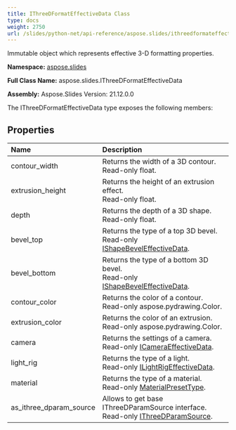 ```yaml
---
title: IThreeDFormatEffectiveData Class
type: docs
weight: 2750
url: /slides/python-net/api-reference/aspose.slides/ithreedformateffectivedata/
---
```


Immutable object which represents effective 3-D formatting properties.

**Namespace:** [aspose.slides](/slides/python-net/api-reference/aspose.slides/)

**Full Class Name:** aspose.slides.IThreeDFormatEffectiveData

**Assembly:**  Aspose.Slides Version: 21.12.0.0

The IThreeDFormatEffectiveData type exposes the following members:
## **Properties**
|**Name**|**Description**|
| :- | :- |
|contour_width|Returns the width of a 3D contour.<br/>            Read-only float.|
|extrusion_height|Returns the height of an extrusion effect.<br/>            Read-only float.|
|depth|Returns the depth of a 3D shape.<br/>            Read-only float.|
|bevel_top|Returns the type of a top 3D bevel.<br/>            Read-only [IShapeBevelEffectiveData](/python-net/api-reference/aspose.slides/ishapebeveleffectivedata/).|
|bevel_bottom|Returns the type of a bottom 3D bevel.<br/>            Read-only [IShapeBevelEffectiveData](/python-net/api-reference/aspose.slides/ishapebeveleffectivedata/).|
|contour_color|Returns the color of a contour.<br/>            Read-only aspose.pydrawing.Color.|
|extrusion_color|Returns the color of an extrusion.<br/>            Read-only aspose.pydrawing.Color.|
|camera|Returns the settings of a camera.<br/>            Read-only [ICameraEffectiveData](/python-net/api-reference/aspose.slides/icameraeffectivedata/).|
|light_rig|Returns the type of a light.<br/>            Read-only [ILightRigEffectiveData](/python-net/api-reference/aspose.slides/ilightrigeffectivedata/).|
|material|Returns the type of a material.<br/>            Read-only [MaterialPresetType](/python-net/api-reference/aspose.slides/materialpresettype/).|
|as_ithree_dparam_source|Allows to get base IThreeDParamSource interface.<br/>            Read-only [IThreeDParamSource](/python-net/api-reference/aspose.slides/ithreedparamsource/).|

